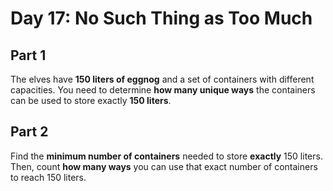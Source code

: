 # Day 17: No Such Thing as Too Much

## Part 1

The elves have **150 liters of eggnog** and a set of containers with different capacities. You need to determine **how many unique ways** the containers can be used to store exactly **150 liters**.  

## Part 2

Find the **minimum number of containers** needed to store **exactly** 150 liters. Then, count **how many ways** you can use that exact number of containers to reach 150 liters.  
